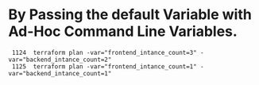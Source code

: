 # By Passing the default Variable with Ad-Hoc Command Line Variables. 

```
 1124  terraform plan -var="frontend_intance_count=3" -var="backend_intance_count=2"
 1125  terraform plan -var="frontend_intance_count=1" -var="backend_intance_count=1"
```

